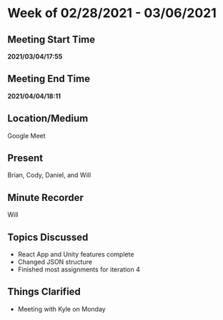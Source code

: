 # Week of 02/28/2021 - 03/06/2021

## Meeting Start Time

**2021/03/04/17:55**

## Meeting End Time

**2021/04/04/18:11**

## Location/Medium

Google Meet

## Present

Brian, Cody, Daniel, and Will

## Minute Recorder

Will

## Topics Discussed

- React App and Unity features complete
- Changed JSON structure
- Finished most assignments for iteration 4

## Things Clarified

- Meeting with Kyle on Monday
